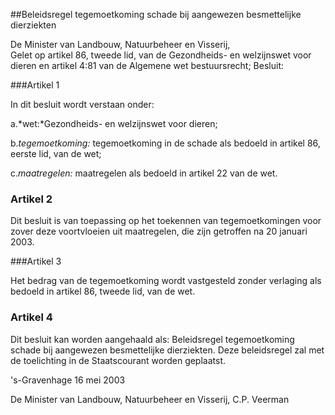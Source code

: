 <meta http-equiv='Content-Type' content='text/html; charset=utf-8' />

##Beleidsregel tegemoetkoming schade bij aangewezen besmettelijke dierziekten 

De Minister van Landbouw, Natuurbeheer en Visserij,  
Gelet op artikel 86, tweede lid, van de Gezondheids- en welzijnswet voor dieren en artikel 4:81 van de Algemene wet bestuursrecht;
Besluit:     

###Artikel 1 

In dit besluit wordt verstaan onder:

a.*wet:*Gezondheids- en welzijnswet voor dieren;

b.*tegemoetkoming:* tegemoetkoming in de schade als bedoeld in artikel 86, eerste lid, van de wet;

c.*maatregelen:* maatregelen als bedoeld in artikel 22 van de wet. 

### Artikel  2  

Dit besluit is van toepassing op het toekennen van tegemoetkomingen voor zover deze voortvloeien uit maatregelen, die zijn getroffen na 20 januari 2003.  

###Artikel 3 

Het bedrag van de tegemoetkoming wordt vastgesteld zonder verlaging als bedoeld in artikel 86, tweede lid, van de wet. 

### Artikel  4  

Dit besluit kan worden aangehaald als: Beleidsregel tegemoetkoming schade bij aangewezen besmettelijke dierziekten. 
Deze beleidsregel zal met de toelichting in de Staatscourant worden geplaatst.   

's-Gravenhage 
16 mei 2003    

De 
Minister van Landbouw, Natuurbeheer en Visserij,
C.P.  Veerman      
